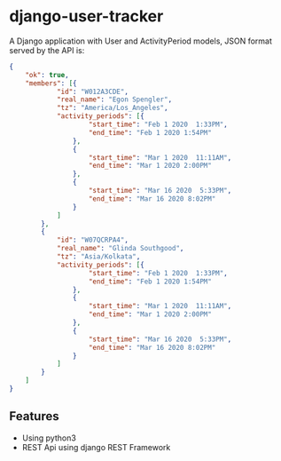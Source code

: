 # django-user-tracker
A Django application with User and ActivityPeriod models, 
JSON format served by the API is:
```json
{
	"ok": true,
	"members": [{
			"id": "W012A3CDE",
			"real_name": "Egon Spengler",
			"tz": "America/Los_Angeles",
			"activity_periods": [{
					"start_time": "Feb 1 2020  1:33PM",
					"end_time": "Feb 1 2020 1:54PM"
				},
				{
					"start_time": "Mar 1 2020  11:11AM",
					"end_time": "Mar 1 2020 2:00PM"
				},
				{
					"start_time": "Mar 16 2020  5:33PM",
					"end_time": "Mar 16 2020 8:02PM"
				}
			]
		},
		{
			"id": "W07QCRPA4",
			"real_name": "Glinda Southgood",
			"tz": "Asia/Kolkata",
			"activity_periods": [{
					"start_time": "Feb 1 2020  1:33PM",
					"end_time": "Feb 1 2020 1:54PM"
				},
				{
					"start_time": "Mar 1 2020  11:11AM",
					"end_time": "Mar 1 2020 2:00PM"
				},
				{
					"start_time": "Mar 16 2020  5:33PM",
					"end_time": "Mar 16 2020 8:02PM"
				}
			]
		}
	]
}
```
## Features

- Using python3
- REST Api using django REST Framework
